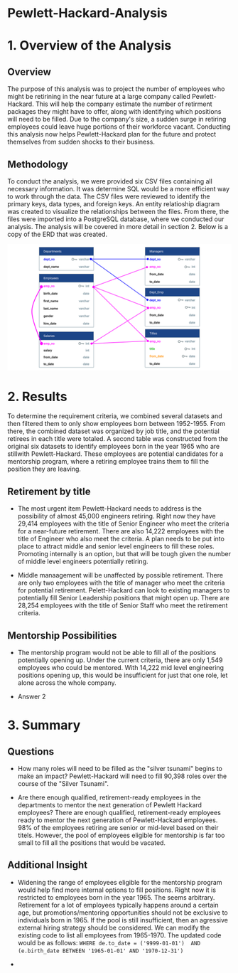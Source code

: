 # Pewlett-Hackard-Analysis

# 1. Overview of the Analysis

## Overview
The purpose of this analysis was to project the number of employees who might be retirining in the near future at a large company called Pewlett-Hackard. This will help the company estimate the number of retirment packages they might have to offer, along with identifying which positions will need to be filled. Due to the company's size, a sudden surge in retiring employees could leave huge portions of their workforce vacant. Conducting this analysis now helps Pewlett-Hackard plan for the future and protect themselves from sudden shocks to their business. 

## Methodology
To conduct the analysis, we were provided six CSV files containing all necessary information. It was determine SQL would be a more efficient way to work through the data. The CSV files were reviewed to identify the primary keys, data types, and foreign keys. An entity relatioship diagram was created to visualize the relationships between the files. From there, the files were imported into a PostgreSQL database, where we conducted our analysis. The analysis will be covered in more detail in section 2. Below is a copy of the ERD that was created. 

![EDF](https://github.com/jbalooshie/Pewlett-Hackard-Analysis/blob/main/EmployeeDB.png)

# 2. Results

To determine the requirement criteria, we combined several datasets and then filtered them to only show employees born between 1952-1955. From there, the combined dataset was organized by job title, and the potential retirees in each title were totaled. A second table was constructed from the original six datasets to identify employees born in the year 1965 who are stillwith Pewlett-Hackard. These employees are potential candidates for a mentorship program, where a retiring employee trains them to fill the position they are leaving. 

## Retirement by title

- The most urgent item Pewlett-Hackard needs to address is the possibility of almost 45,000 engineers retiring. Right now they have 29,414 employees with the title of Senior Engineer who meet the criteria for a near-future retirement. There are also 14,222 employees with the title of Engineer who also meet the criteria. A plan needs to be put into place to attract middle and senior level engineers to fill these roles. Promoting internally is an option, but that will be tough given the number of middle level engineers potentially retiring. 

- Middle manaagement will be unaffected by possible retirement. There are only two employees with the title of manager who meet the criteria for potential retirement. Pelett-Hackard can look to existing managers to potentially fill Senior Leadership positions that might open up. There are 28,254 employees with the title of Senior Staff who meet the retirement criteria. 

## Mentorship Possibilities

- The mentorship program would not be able to fill all of the positions potentially opening up. Under the current criteria, there are only 1,549 employees who could be mentored. With 14,222 mid level engineering positions opening up, this would be insufficient for just that one role, let alone across the whole company.  

- Answer 2

# 3. Summary

## Questions
- How many roles will need to be filled as the "silver tsunami" begins to make an impact?
  Pewlett-Hackard will need to fill 90,398 roles over the course of the "Silver Tsunami". 

- Are there enough qualified, retirement-ready employees in the departments to mentor the next generation of Pewlett Hackard employees?
There are enough qualified, retirement-ready employees ready to mentor the next generation of Pewlett-Hackard employees. 98% of the employees retiring are senior or mid-level based on their titels. However, the pool of employees eligible for mentorship is far too small to fill all the positions that would be vacated. 

## Additional Insight
 - Widening the range of employees eligible for the mentorship program would help find more internal options to fill positions. Right now it is restricted to employees born in the year 1965. The seems arbitrary. Retirement for a lot of employees typically happens around a certain age, but promotions/mentoring opportunities should not be exclusive to individuals born in 1965. If the pool is still insufficient, then an agressive external hiring strategy should be considered. We can modify the existing code to list all employees from 1965-1970. The updated code would be as follows:
 `WHERE de.to_date = ('9999-01-01') 
	  AND (e.birth_date BETWEEN '1965-01-01' AND '1970-12-31')`
    
- 
